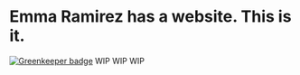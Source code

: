 # Emma Ramirez has a website. This is it.

[![Greenkeeper badge](https://badges.greenkeeper.io/EmmaRamirez/emmaramirez.me.svg)](https://greenkeeper.io/)
WIP WIP WIP
